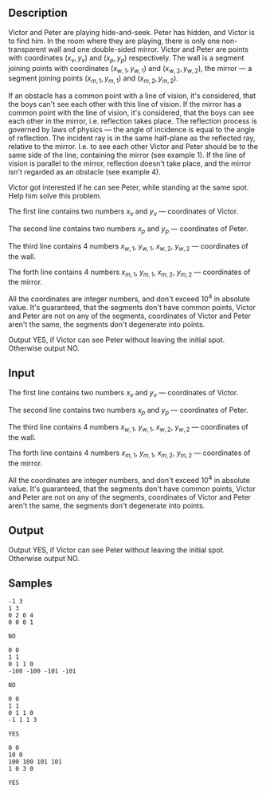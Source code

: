 ## Description

<div><p>Victor and Peter are playing hide-and-seek. Peter has hidden, and Victor is to find him. In the room where they are playing, there is only one non-transparent wall and one double-sided mirror. Victor and Peter are points with coordinates <span class="tex-span">(<i>x</i><sub class="lower-index"><i>v</i></sub>, <i>y</i><sub class="lower-index"><i>v</i></sub>)</span> and <span class="tex-span">(<i>x</i><sub class="lower-index"><i>p</i></sub>, <i>y</i><sub class="lower-index"><i>p</i></sub>)</span> respectively. The wall is a segment joining points with coordinates <span class="tex-span">(<i>x</i><sub class="lower-index"><i>w</i>, 1</sub>, <i>y</i><sub class="lower-index"><i>w</i>, 1</sub>)</span> and <span class="tex-span">(<i>x</i><sub class="lower-index"><i>w</i>, 2</sub>, <i>y</i><sub class="lower-index"><i>w</i>, 2</sub>)</span>, the mirror — a segment joining points <span class="tex-span">(<i>x</i><sub class="lower-index"><i>m</i>, 1</sub>, <i>y</i><sub class="lower-index"><i>m</i>, 1</sub>)</span> and <span class="tex-span">(<i>x</i><sub class="lower-index"><i>m</i>, 2</sub>, <i>y</i><sub class="lower-index"><i>m</i>, 2</sub>)</span>.</p><p>If an obstacle has a common point with a line of vision, it's considered, that the boys can't see each other with this line of vision. If the mirror has a common point with the line of vision, it's considered, that the boys can see each other in the mirror, i.e. reflection takes place. The reflection process is governed by laws of physics — the angle of incidence is equal to the angle of reflection. The incident ray is in the same half-plane as the reflected ray, relative to the mirror. I.e. to see each other Victor and Peter should be to the same side of the line, containing the mirror (see example 1). If the line of vision is parallel to the mirror, reflection doesn't take place, and the mirror isn't regarded as an obstacle (see example 4).</p><p>Victor got interested if he can see Peter, while standing at the same spot. Help him solve this problem.</p></div><div class="input-specification"><p>The first line contains two numbers <span class="tex-span"><i>x</i><sub class="lower-index"><i>v</i></sub></span> and <span class="tex-span"><i>y</i><sub class="lower-index"><i>v</i></sub></span> — coordinates of Victor.</p><p>The second line contains two numbers <span class="tex-span"><i>x</i><sub class="lower-index"><i>p</i></sub></span> and <span class="tex-span"><i>y</i><sub class="lower-index"><i>p</i></sub></span> — coordinates of Peter.</p><p>The third line contains 4 numbers <span class="tex-span"><i>x</i><sub class="lower-index"><i>w</i>, 1</sub></span>, <span class="tex-span"><i>y</i><sub class="lower-index"><i>w</i>, 1</sub></span>, <span class="tex-span"><i>x</i><sub class="lower-index"><i>w</i>, 2</sub></span>, <span class="tex-span"><i>y</i><sub class="lower-index"><i>w</i>, 2</sub></span> — coordinates of the wall.</p><p>The forth line contains 4 numbers <span class="tex-span"><i>x</i><sub class="lower-index"><i>m</i>, 1</sub></span>, <span class="tex-span"><i>y</i><sub class="lower-index"><i>m</i>, 1</sub></span>, <span class="tex-span"><i>x</i><sub class="lower-index"><i>m</i>, 2</sub></span>, <span class="tex-span"><i>y</i><sub class="lower-index"><i>m</i>, 2</sub></span> — coordinates of the mirror.</p><p>All the coordinates are integer numbers, and don't exceed <span class="tex-span">10<sup class="upper-index">4</sup></span> in absolute value. It's guaranteed, that the segments don't have common points, Victor and Peter are not on any of the segments, coordinates of Victor and Peter aren't the same, the segments don't degenerate into points.</p></div><div class="output-specification"><p>Output <span class="tex-font-style-tt">YES</span>, if Victor can see Peter without leaving the initial spot. Otherwise output <span class="tex-font-style-tt">NO</span>.</p></div>


## Input

<p>The first line contains two numbers <span class="tex-span"><i>x</i><sub class="lower-index"><i>v</i></sub></span> and <span class="tex-span"><i>y</i><sub class="lower-index"><i>v</i></sub></span> — coordinates of Victor.</p><p>The second line contains two numbers <span class="tex-span"><i>x</i><sub class="lower-index"><i>p</i></sub></span> and <span class="tex-span"><i>y</i><sub class="lower-index"><i>p</i></sub></span> — coordinates of Peter.</p><p>The third line contains 4 numbers <span class="tex-span"><i>x</i><sub class="lower-index"><i>w</i>, 1</sub></span>, <span class="tex-span"><i>y</i><sub class="lower-index"><i>w</i>, 1</sub></span>, <span class="tex-span"><i>x</i><sub class="lower-index"><i>w</i>, 2</sub></span>, <span class="tex-span"><i>y</i><sub class="lower-index"><i>w</i>, 2</sub></span> — coordinates of the wall.</p><p>The forth line contains 4 numbers <span class="tex-span"><i>x</i><sub class="lower-index"><i>m</i>, 1</sub></span>, <span class="tex-span"><i>y</i><sub class="lower-index"><i>m</i>, 1</sub></span>, <span class="tex-span"><i>x</i><sub class="lower-index"><i>m</i>, 2</sub></span>, <span class="tex-span"><i>y</i><sub class="lower-index"><i>m</i>, 2</sub></span> — coordinates of the mirror.</p><p>All the coordinates are integer numbers, and don't exceed <span class="tex-span">10<sup class="upper-index">4</sup></span> in absolute value. It's guaranteed, that the segments don't have common points, Victor and Peter are not on any of the segments, coordinates of Victor and Peter aren't the same, the segments don't degenerate into points.</p>


## Output

<p>Output <span class="tex-font-style-tt">YES</span>, if Victor can see Peter without leaving the initial spot. Otherwise output <span class="tex-font-style-tt">NO</span>.</p>


## Samples

```input1
-1 3
1 3
0 2 0 4
0 0 0 1

```

```output1
NO

```






```input2
0 0
1 1
0 1 1 0
-100 -100 -101 -101

```

```output2
NO

```






```input3
0 0
1 1
0 1 1 0
-1 1 1 3

```

```output3
YES

```






```input4
0 0
10 0
100 100 101 101
1 0 3 0

```

```output4
YES

```



